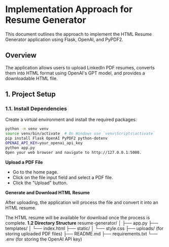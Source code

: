 # Implementation Approach for Resume Generator

This document outlines the approach to implement the HTML Resume Generator application using Flask, OpenAI, and PyPDF2.

## Overview

The application allows users to upload LinkedIn PDF resumes, converts them into HTML format using OpenAI's GPT model, and provides a downloadable HTML file.

## 1. Project Setup

### 1.1. Install Dependencies

Create a virtual environment and install the required packages:

```bash
python -m venv venv
source venv/bin/activate  # On Windows use `venv\Scripts\activate`
pip install Flask OpenAI PyPDF2 python-dotenv
OPENAI_API_KEY=your_openai_api_key
python app.py
Open your web browser and navigate to http://127.0.0.1:5000.
```


**Upload a PDF File**

* Go to the home page.
* Click on the file input field and select a PDF file.
* Click the "Upload" button.

**Generate and Download HTML Resume**

After uploading, the application will process the file and convert it into an HTML resume.

The HTML resume will be available for download once the process is complete.
**1.2 Directory Structure**
resume-generator/
│
├── app.py
├── templates/
│   └── index.html
├── static/
│   └── style.css
├── uploads/ (for storing uploaded PDF files)
├── README.md
├── requirements.txt
└── .env (for storing the OpenAI API key)
